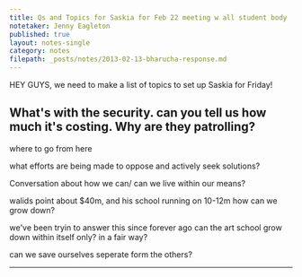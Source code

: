 ```yaml
---
title: Qs and Topics for Saskia for Feb 22 meeting w all student body 
notetaker: Jenny Eagleton
published: true
layout: notes-single
category: notes
filepath: _posts/notes/2013-02-13-bharucha-response.md
---
```


HEY GUYS, we need to make a list of topics to set up Saskia for Friday!

What's with the security. can you tell us how much it's costing. Why are they patrolling?
----------------------------------------
where to go from here

what efforts are being made to oppose and actively seek solutions?

Conversation about how we can/ can we live within our means?

walids point about $40m, and his school running on 10-12m
how can we grow down?

we've been tryin to answer this since forever ago
can the art school grow down within itself only? in a fair way?

can we save ourselves seperate form the others?

______________________________________________
